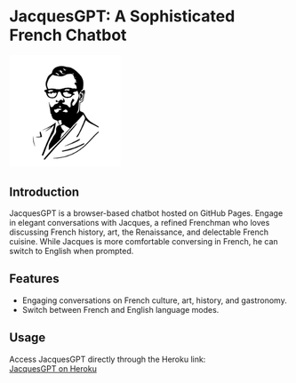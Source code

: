 # JacquesGPT: A Sophisticated French Chatbot
<img src="media/avatar-head.png" alt="Avatar head" width="200"/>

## Introduction
JacquesGPT is a browser-based chatbot hosted on GitHub Pages. Engage in elegant conversations with Jacques, a refined Frenchman who loves discussing French history, art, the Renaissance, and delectable French cuisine. While Jacques is more comfortable conversing in French, he can switch to English when prompted.

## Features
- Engaging conversations on French culture, art, history, and gastronomy.
- Switch between French and English language modes.

## Usage
Access JacquesGPT directly through the Heroku link:  
[JacquesGPT on Heroku](https://jacques-gpt-e99d0c81d4e8.herokuapp.com/)




